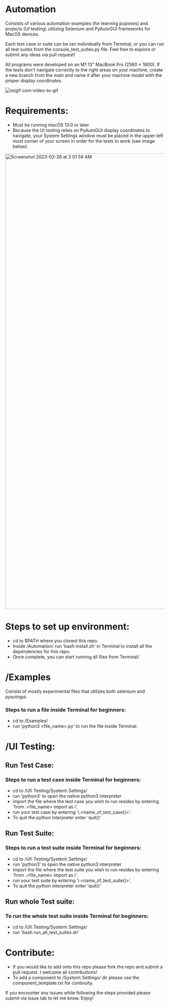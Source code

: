 # Automation

Consists of various automation examples (for learning puposes) and projects (UI testing) utilizing 
Selenium and PyAutoGUI frameworks for MacOS devices. 

Each test case or suite can be ran individually from Terminal, or you can run all test suites from the console_test_suites.py file.
Feel free to explore or submit any ideas via pull request! 

All programs were developed on an M1 13" MacBook Pro (2560 × 1600). If the tests don't navigate correctly to the right areas on your machine, create a new branch from the main and name it after your machine model with the proper display coordinates.

![ezgif com-video-to-gif](https://user-images.githubusercontent.com/64452847/221402853-3140e0b8-96d1-4383-bb3d-e1f48a302114.gif)


# Requirements:

* Must be running macOS 13.0 or later 
* Because the UI testing relies on PyAutoGUI display coordinates to navigate, your System Settings window must be placed in the upper-left most corner of your screen in order for the tests to work (see image below).

<img width="1440" alt="Screenshot 2023-02-26 at 3 01 59 AM" src="https://user-images.githubusercontent.com/64452847/221402098-84bdbffb-a93a-4e48-858e-a8c4e085a20e.png">

# Steps to set up environment:

- cd to $PATH where you cloned this repo.
- Inside /Automation/ run 'bash install.sh' in Terminal to install all the dependencies for this repo.
- Once complete, you can start running all files from Terminal!


# /Examples
Consist of mostly experimental files that utilizes both selenium and pyautogui.

### Steps to run a file inside Terminal for beginners:

- cd to /Examples/
- run 'python3 <file_name>.py' to run the file inside Terminal.


# /UI Testing:

## Run Test Case:
### Steps to run a test case inside Terminal for beginners:

- cd to /UI\ Testing/System\ Settings/
- run 'python3' to open the native python3 interpreter 
- import the file where the test case you wish to run resides by entering 'from <directory>.<file_name> import <Class Name> as i'.
- run your test case by entering 'i.<name_of_test_case()>'.
- To quit the python interpreter enter 'quit()'

## Run Test Suite:
### Steps to run a test suite inside Terminal for beginners:

- cd to /UI\ Testing/System\ Settings/
- run 'python3' to open the native python3 interpreter 
- import the file where the test suite you wish to run resides by entering 'from <directory>.<file_name> import <Class Name> as i'.
- run your test suite by entering 'i.<name_of_test_suite()>'.
- To quit the python interpreter enter 'quit()'

## Run whole Test suite:
### To run the whole test suite inside Terminal for beginners:

- cd to /UI\ Testing/System\ Settings/
- run 'bash run_all_test_suites.sh'


# Contribute:
* If you would like to add onto this repo please fork the repo and submit a pull request. I welcome all contributions!
* To add a component to /System\ Settings/ dir please use the component_template.txt for continuity. 
 

If you encounter any issues while following the steps provided please submit via issue tab to let me know. Enjoy!

